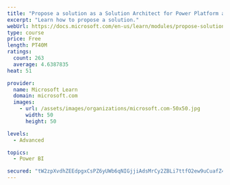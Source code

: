 ```yaml
---
title: "Propose a solution as a Solution Architect for Power Platform and Dynamics 365"
excerpt: "Learn how to propose a solution."
webUrl: https://docs.microsoft.com/en-us/learn/modules/propose-solution/
type: course
price: Free
length: PT40M
ratings:
  count: 263
  average: 4.6387835
heat: 51

provider:
  name: Microsoft Learn
  domain: microsoft.com
  images:
    - url: /assets/images/organizations/microsoft.com-50x50.jpg
      width: 50
      height: 50

levels:
  - Advanced

topics:
  - Power BI

secured: "tW2zpXvdhZEEdpgxCsPZ6yUWb6qNIGjjiAdsMrCy2ZBLi7ttfO2ew9uCuafZ4ZP8Wo6dGAWeii2BF/BGOPYpE67bkBfUmMWh9BekcF41ULZdzGha/eqAXolvpnQ6B42rRVX/cKaK+lfU+nPtebNuG9CeWHM/Grm7fZoFSGrZnNX0TwT4v8acyxCz14Pgi2/e3u4QqAfcPN8PN3aCOPVgr4HGD4l6eGsZADXnzpRJjd1yj/845f67YKx0Wyn1WBnohMpknVrASVA+XVq6VQPScw9h0msqRvrU8oyuJmsKryVeqDPhxj1ON/CXTqDXtgKvzJZAyxdcWSUKYaFVP/sEcwCT6Y/EitakOP23uTRRDXtBuWTd3E8EyE3tLaMzTZfoRbnMCicww523Oq+Wzgs8WA==;0DIbJWNCwFSByJRicpX+Qg=="
---
```


